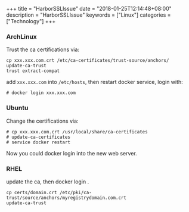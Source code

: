 +++
title = "HarborSSLIssue"
date = "2018-01-25T12:14:48+08:00"
description = "HarborSSLIssue"
keywords = ["Linux"]
categories = ["Technology"]
+++
### ArchLinux
Trust the ca certifications via:    

```
cp xxx.xxx.com.crt /etc/ca-certificates/trust-source/anchors/
update-ca-trust 
trust extract-compat
```

add `xxx.xxx.com` into `/etc/hosts`, then restart docker service, login with:    

```
# docker login xxx.xxx.com
```

### Ubuntu
Change the certifications via:    

```
# cp xxx.xxx.com.crt /usr/local/share/ca-certificates
# update-ca-certificates
# service docker restart
```
Now you could docker login into the new web server.    

### RHEL
update the ca, then docker login .   

```
cp certs/domain.crt /etc/pki/ca-trust/source/anchors/myregistrydomain.com.crt
update-ca-trust
```
